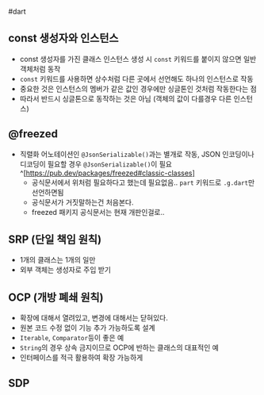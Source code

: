 #dart 

## const 생성자와 인스턴스
- const 생성자를 가진 클래스 인스턴스 생성 시 `const` 키워드를 붙이지 않으면 일반 객체처럼 동작
- `const` 키워드를 사용하면 상수처럼 다른 곳에서 선언해도 하나의 인스턴스로 작동
- 중요한 것은 인스턴스의 멤버가 같은 값인 경우에만 싱글톤인 것처럼 작동한다는 점
- 따라서 반드시 싱글톤으로 동작하는 것은 아님 (객체의 값이 다를경우 다른 인스턴스)

## @freezed
- 직렬화 어노테이션인 `@JsonSerializable()`과는 별개로 작동, JSON 인코딩이나 디코딩이 필요할 경우 `@JsonSerializable()`이 필요^[https://pub.dev/packages/freezed#classic-classes]
	- 공식문서에서 위처럼 필요하다고 했는데 필요없음.. `part` 키워드로 `.g.dart`만 선언하면됨
	- 공식문서가 거짓말하는건 처음본다.
	- freezed 패키지 공식문서는 현재 개판인걸로..

## SRP (단일 책임 원칙)
- 1개의 클래스는 1개의 일만
- 외부 객체는 생성자로 주입 받기

## OCP (개방 폐쇄 원칙)
- 확장에 대해서 열려있고, 변경에 대해서는 닫혀있다.
- 원본 코드 수정 없이 기능 추가 가능하도록 설계
- `Iterable`, `Comparator`등이 좋은 예
- `String`의 경우 상속 금지이므로 OCP에 반하는 클래스의 대표적인 예
- 인터페이스를 적극 활용하여 확장 가능하게

## SDP
